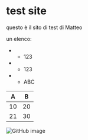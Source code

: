# test site

questo è il sito di test di Matteo

un elenco:
- - 123
- - 123
- - ABC

| A  | B  |
|---|---|
| 10  | 20  |
| 21  | 30  |

![GitHub image](img/Assassin_Creed_Odyssey.jpg)
